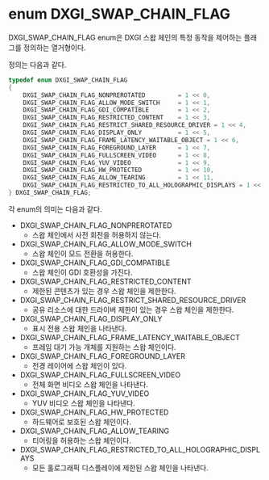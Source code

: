 # enum DXGI_SWAP_CHAIN_FLAG
DXGI_SWAP_CHAIN_FLAG enum은 DXGI 스왑 체인의 특정 동작을 제어하는 플래그를 정의하는 열거형이다.

정의는 다음과 같다.

```cpp
typedef enum DXGI_SWAP_CHAIN_FLAG
{
    DXGI_SWAP_CHAIN_FLAG_NONPREROTATED         = 1 << 0,
    DXGI_SWAP_CHAIN_FLAG_ALLOW_MODE_SWITCH     = 1 << 1,
    DXGI_SWAP_CHAIN_FLAG_GDI_COMPATIBLE        = 1 << 2,
    DXGI_SWAP_CHAIN_FLAG_RESTRICTED_CONTENT    = 1 << 3,
    DXGI_SWAP_CHAIN_FLAG_RESTRICT_SHARED_RESOURCE_DRIVER = 1 << 4,
    DXGI_SWAP_CHAIN_FLAG_DISPLAY_ONLY          = 1 << 5,
    DXGI_SWAP_CHAIN_FLAG_FRAME_LATENCY_WAITABLE_OBJECT = 1 << 6,
    DXGI_SWAP_CHAIN_FLAG_FOREGROUND_LAYER      = 1 << 7,
    DXGI_SWAP_CHAIN_FLAG_FULLSCREEN_VIDEO      = 1 << 8,
    DXGI_SWAP_CHAIN_FLAG_YUV_VIDEO             = 1 << 9,
    DXGI_SWAP_CHAIN_FLAG_HW_PROTECTED          = 1 << 10,
    DXGI_SWAP_CHAIN_FLAG_ALLOW_TEARING         = 1 << 11,
    DXGI_SWAP_CHAIN_FLAG_RESTRICTED_TO_ALL_HOLOGRAPHIC_DISPLAYS = 1 << 12
} DXGI_SWAP_CHAIN_FLAG;
```

각 enum의 의미는 다음과 같다.

* DXGI_SWAP_CHAIN_FLAG_NONPREROTATED
  * 스왑 체인에서 사전 회전을 허용하지 않는다.
* DXGI_SWAP_CHAIN_FLAG_ALLOW_MODE_SWITCH
  * 스왑 체인이 모드 전환을 허용한다.
* DXGI_SWAP_CHAIN_FLAG_GDI_COMPATIBLE
  * 스왑 체인이 GDI 호환성을 가진다.
* DXGI_SWAP_CHAIN_FLAG_RESTRICTED_CONTENT
  * 제한된 콘텐츠가 있는 경우 스왑 체인을 제한한다.
* DXGI_SWAP_CHAIN_FLAG_RESTRICT_SHARED_RESOURCE_DRIVER
  * 공유 리소스에 대한 드라이버 제한이 있는 경우 스왑 체인을 제한한다.
* DXGI_SWAP_CHAIN_FLAG_DISPLAY_ONLY
  * 표시 전용 스왑 체인을 나타낸다.
* DXGI_SWAP_CHAIN_FLAG_FRAME_LATENCY_WAITABLE_OBJECT
  * 프레임 대기 가능 개체를 지원하는 스왑 체인이다.
* DXGI_SWAP_CHAIN_FLAG_FOREGROUND_LAYER
  * 전경 레이어에 스왑 체인이 있다.
* DXGI_SWAP_CHAIN_FLAG_FULLSCREEN_VIDEO
  * 전체 화면 비디오 스왑 체인을 나타낸다.
* DXGI_SWAP_CHAIN_FLAG_YUV_VIDEO
  * YUV 비디오 스왑 체인을 나타낸다.
* DXGI_SWAP_CHAIN_FLAG_HW_PROTECTED
  * 하드웨어로 보호된 스왑 체인이다.
* DXGI_SWAP_CHAIN_FLAG_ALLOW_TEARING
  * 티어링을 허용하는 스왑 체인이다.
* DXGI_SWAP_CHAIN_FLAG_RESTRICTED_TO_ALL_HOLOGRAPHIC_DISPLAYS
  * 모든 홀로그래픽 디스플레이에 제한된 스왑 체인을 나타낸다.